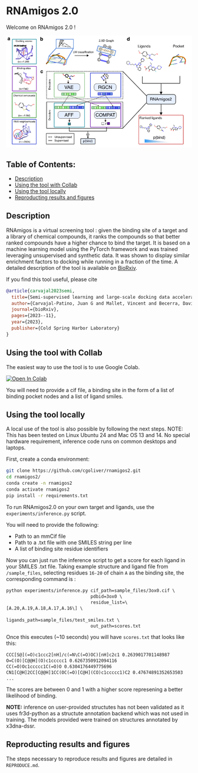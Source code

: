 # RNAmigos 2.0

Welcome on RNAmigos 2.0 ! 

<img src="images/rnamigos2.png">

## Table of Contents: 

- [Description](#description)
- [Using the tool with Collab](#Using-the-tool-with-Collab)
- [Using the tool locally](#Using-the-tool-locally)
- [Reproducting results and figures](#Reproducting-results-and-figures)

## Description

RNAmigos is a virtual screening tool : given the binding site of a target and a library of chemical compounds, it 
ranks the compounds so that better ranked compounds have a higher chance to bind the target.
It is based on a machine learning model using the PyTorch framework and was trained leveraging unsupervised and synthetic data.
It was shown to display similar enrichment factors to docking while running in a fraction of the time.
A detailed description of the tool is available on [BioRxiv](https://www.biorxiv.org/content/10.1101/2023.11.23.568394v1).

If you find this tool useful, please cite 

```bib
@article{carvajal2023semi,
  title={Semi-supervised learning and large-scale docking data accelerate RNA virtual screening},
  author={Carvajal-Patino, Juan G and Mallet, Vincent and Becerra, David and Nino, L Fernando and Oliver, Carlos and Waldispuhl, Jerome},
  journal={bioRxiv},
  pages={2023--11},
  year={2023},
  publisher={Cold Spring Harbor Laboratory}
}
```

## Using the tool with Collab

The easiest way to use the tool is to use Google Colab.

[![Open In Colab](https://colab.research.google.com/assets/colab-badge.svg)](https://colab.research.google.com/github/cgoliver/rnamigos2/blob/master/rnamigos_inference.ipynb)

You will need to provide a cif file, a binding site in the form of a list of binding pocket nodes and a list of ligand smiles.

## Using the tool locally

A local use of the tool is also possible by following the next steps.
NOTE: This has been tested on Linux Ubuntu 24 and Mac OS 13 and 14. No special hardware requirement, inference code runs on common desktops and laptops.

First, create a conda environment:

```bash
git clone https://github.com/cgoliver/rnamigos2.git
cd rnamigos2/
conda create -n rnamigos2
conda activate rnamigos2
pip install -r requirements.txt
```

To run RNAmigos2.0 on your own target and ligands, use the `experiments/inference.py` script.

You will need to provide the following:

* Path to an mmCif file
* Path to a .txt file with one SMILES string per line
* A list of binding site residue identifiers 


Now you can just run the inference script to get a score for each ligand in your SMILES .txt file.
Taking example structure and ligand file from `/sample_files`, selecting residues `16-20` of chain `A` as the binding site, the corresponding command is :
```
python experiments/inference.py cif_path=sample_files/3ox0.cif \
                                pdbid=3ox0 \
                                residue_list=\[A.20,A.19,A.18,A.17,A.16\] \
                                ligands_path=sample_files/test_smiles.txt \
                                out_path=scores.txt
``` 

Once this executes (~10 seconds) you will have `scores.txt` that looks like this:

```
CCC[S@](=O)c1ccc2[nH]/c(=N\C(=O)OC)[nH]c2c1 0.2639017701148987
O=C(O)[C@@H](O)c1ccccc1 0.6267350912094116
CC(=O)Oc1ccccc1C(=O)O 0.6304176449775696
CN1[C@H]2CC[C@@H]1CC(OC(=O)[C@H](CO)c1ccccc1)C2 0.47674891352653503
...
```
The scores are between 0 and 1 with a higher score represening a better likelihood of binding.

**NOTE:** inference on user-provided structutes has not been validated as it uses fr3d-python as a structute annotation backend which was not used in training. The models provided were trained on structures annotated by x3dna-dssr.


## Reproducting results and figures

The steps necessary to reproduce results and figures are detailed in `REPRODUCE.md`.
